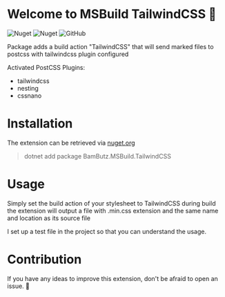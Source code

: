 # Welcome to MSBuild TailwindCSS 👋

![Nuget](https://img.shields.io/nuget/v/BamButz.MSBuild.TailwindCSS)
![Nuget](https://img.shields.io/nuget/dt/BamButz.MSBuild.TailwindCSS)
![GitHub](https://img.shields.io/github/license/BamButz/msbuild-tailwindcss)

Package adds a build action "TailwindCSS" that will send marked files to postcss with tailwindcss plugin configured

Activated PostCSS Plugins:

- tailwindcss
- nesting
- cssnano

# Installation

The extension can be retrieved via [nuget.org](https://www.nuget.org/packages/BamButz.MSBuild.TailwindCSS/)

> dotnet add package BamButz.MSBuild.TailwindCSS

# Usage

Simply set the build action of your stylesheet to TailwindCSS during build the extension will output a file with .min.css extension and the same name and location as its source file

I set up a test file in the project so that you can understand the usage.

# Contribution

If you have any ideas to improve this extension, don't be afraid to open an issue. 🙂